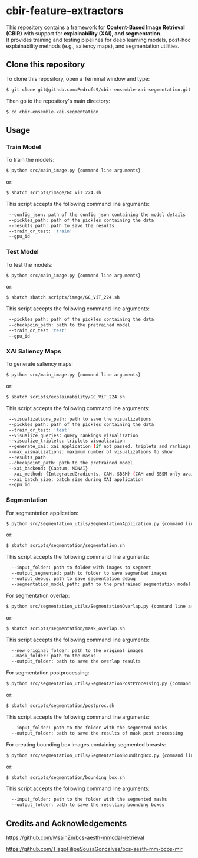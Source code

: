 # cbir-feature-extractors
This repository contains a framework for **Content-Based Image Retrieval (CBIR)** with support for **explainability (XAI), and segmentation**.  
It provides training and testing pipelines for deep learning models, post-hoc explainability methods (e.g., saliency maps), and segmentation utilities.  

## Clone this repository
To clone this repository, open a Terminal window and type:
```bash
$ git clone git@github.com:Pedrofs9/cbir-ensemble-xai-segmentation.git
```

Then go to the repository's main directory:
```bash
$ cd cbir-ensemble-xai-segmentation
```
## Usage
### Train Model
To train the models:
```bash
$ python src/main_image.py {command line arguments}
```
or:
```bash
$ sbatch scripts/image/GC_ViT_224.sh
```
This script accepts the following command line arguments:
```bash
 --config_json: path of the config json containing the model details
 --pickles_path: path of the pickles containing the data
 --results_path: path to save the results
 --train_or_test: 'train'
 --gpu_id
```
### Test Model
To test the models:
```bash
$ python src/main_image.py {command line arguments}
```
or:
```bash
$ sbatch sbatch scripts/image/GC_ViT_224.sh
```
This script accepts the following command line arguments:
```bash
 --pickles_path: path of the pickles containing the data
 --checkpoin_path: path to the pretrained model
 --train_or_test 'test'
 --gpu_id
```
### XAI Saliency Maps
To generate saliency maps:
```bash
$ python src/main_image.py {command line arguments}
```
or:
```bash
$ sbatch scripts/explainability/GC_ViT_224.sh
```
This script accepts the following command line arguments:
```bash
 --visualizations_path: path to save the visualizations
 --pickles_path: path of the pickles containing the data
 --train_or_test: 'test' 
 --visualize_queries: query rankings visualization
 --visualize_triplets: triplets visualization
 --generate_xai: xai application (if not passed, triplets and rankings are shown without saliency maps)
 --max_visualizations: maximum number of visualizations to show
 --results_path
 --checkpoint_path: path to the pretrained model
 --xai_backend: {Captum, MONAI} 
 --xai_method: {IntegratedGradients, CAM, SBSM} (CAM and SBSM only available with MONAI backend 
 --xai_batch_size: batch size during XAI application
 --gpu_id
```

### Segmentation
For segmentation application:
```bash
$ python src/segmentation_utils/SegmentationApplication.py {command line arguments}
```
or:
```bash
$ sbatch scripts/segmentation/segmentation.sh
```
This script accepts the following command line arguments:
```bash
  --input_folder: path to folder with images to segment
  --output_segmented: path to folder to save segmented images
  --output_debug: path to save segmentation debug
  --segmentation_model_path: path to the pretrained segmentation model
```

For segmentation overlap:
```bash
$ python src/segmentation_utils/SegmentationOverlap.py {command line arguments}
```
or:
```bash
$ sbatch scripts/segmentation/mask_overlap.sh
```
This script accepts the following command line arguments:
```bash
  --new_original_folder: path to the original images
  --mask_folder: path to the masks
  --output_folder: path to save the overlap results
```

For segmentation postprocessing:
```bash
$ python src/segmentation_utils/SegmentationPostProcessing.py {command line arguments}
```
or:
```bash
$ sbatch scripts/segmentation/postproc.sh
```
This script accepts the following command line arguments:
```bash
  --input_folder: path to the folder with the segmented masks
  --output_folder: path to save the results of mask post processing
```

For creating bounding box images containing segmented breasts:
```bash
$ python src/segmentation_utils/SegmentationBoundingBox.py {command line arguments}
```
or:
```bash
$ sbatch scripts/segmentation/bounding_box.sh
```
This script accepts the following command line arguments:
```bash
  --input_folder: path to the folder with the segmented masks
  --output_folder: path to save the resulting bounding boxes
```


## Credits and Acknowledgements
https://github.com/MsainZn/bcs-aesth-mmodal-retrieval

https://github.com/TiagoFilipeSousaGoncalves/bcs-aesth-mm-bcos-mir

